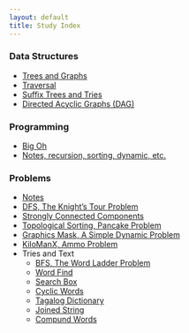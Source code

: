 ```yaml
---
layout: default
title: Study Index
---
```


### Data Structures

- [Trees and Graphs][data_structures]
- [Traversal][traversal]
- [Suffix Trees and Tries][suffix_trees]
- [Directed Acyclic Graphs (DAG)][dags]

### Programming

- [Big Oh][big_oh]
- [Notes, recursion, sorting, dynamic, etc.][programming_notes]

### Problems

- [Notes][problems_notes]
- [DFS, The Knight’s Tour Problem][knights]
- [Strongly Connected Components][strongly_connected]
- [Topological Sorting, Pancake Problem][topological]
- [Graphics Mask, A Simple Dynamic Problem][graphics_mask]
- [KiloManX, Ammo Problem][kilo_man_x]
- Tries and Text
    - [BFS, The Word Ladder Problem][word_ladder]
    - [Word Find][word_find]
    - [Search Box][search_box]
    - [Cyclic Words][cyclic_words]
    - [Tagalog Dictionary][tagalog]
    - [Joined String][joined_string]
    - [Compund Words][cmpd_words]


[data_structures]: data_structures.html
[traversal]: traversal.html
[suffix_trees]: suffix_trees.html
[dags]: dags.html

[big_oh]: big_oh.html
[programming_notes]: programming_notes.html

[problems_notes]: problems/problems_notes.html
[knights]: problems/knights.html
[strongly_connected]: problems/strongly_connected.html
[topological]: problems/topological_pancakes.html
[graphics_mask]: problems/graphics_mask.html
[kilo_man_x]: problems/kilo_man_x.html
[word_ladder]: problems/word_ladder.html
[word_find]: problems/word_find.html
[search_box]: problems/search_box.html
[cyclic_words]: problems/cyclic_words.html
[tagalog]: problems/tagalog.html
[joined_string]: problems/joined_string.html
[cmpd_words]: problems/cmpd_words.html
